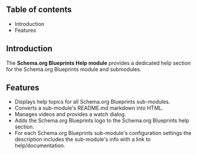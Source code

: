 Table of contents
-----------------

* Introduction
* Features


Introduction
------------

The **Schema.org Blueprints Help module** provides a dedicated help section 
for the Schema.org Blueprints module and submodules.


Features
--------

- Displays help topics for all Schema.org Blueprints sub-modules.
- Converts a sub-module's README.md markdown into HTML.
- Manages videos and provides a watch dialog.
- Adds the Schema.org Blueprints logo to the Schema.org Blueprints help section.
- For each Schema.org Blueprints sub-module's configuration settings the 
  description includes the sub-module's info with a link to help/documentation.
